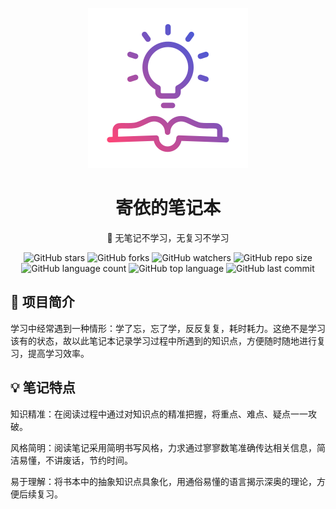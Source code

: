<p align="center">
    <img src="./public/images/logo.png" alt="寄依的笔记本">
</p>
<h1 align="center">
    寄依的笔记本
</h1>
<p align="center">
    📓 无笔记不学习，无复习不学习
</p>
<div align="center">
    <img alt="GitHub stars" src="https://img.shields.io/github/stars/jiypa/notes?style=flat">
    <img alt="GitHub forks" src="https://img.shields.io/github/forks/jiypa/notes?style=flat">
    <img alt="GitHub watchers" src="https://img.shields.io/github/watchers/jiypa/notes?style=flat">
    <img alt="GitHub repo size" src="https://img.shields.io/github/repo-size/jiypa/notes">
    <img alt="GitHub language count" src="https://img.shields.io/github/languages/count/jiypa/notes">
    <img alt="GitHub top language" src="https://img.shields.io/github/languages/top/jiypa/notes">
    <img alt="GitHub last commit" src="https://img.shields.io/github/last-commit/jiypa/notes">
</div>

## 👋 项目简介

学习中经常遇到一种情形：学了忘，忘了学，反反复复，耗时耗力。这绝不是学习该有的状态，故以此笔记本记录学习过程中所遇到的知识点，方便随时随地进行复习，提高学习效率。

## 💡 笔记特点

知识精准：在阅读过程中通过对知识点的精准把握，将重点、难点、疑点一一攻破。

风格简明：阅读笔记采用简明书写风格，力求通过寥寥数笔准确传达相关信息，简洁易懂，不讲废话，节约时间。

易于理解：将书本中的抽象知识点具象化，用通俗易懂的语言揭示深奥的理论，方便后续复习。
